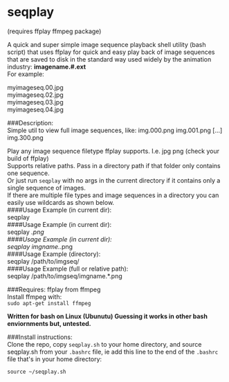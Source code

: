# seqplay
(requires ffplay ffmpeg package)  

A quick and super simple image sequence playback shell utility (bash script) that uses ffplay for quick and easy play back of image sequences that are saved to disk in the standard way used widely by the animation industry:   **imagename.#.ext**  
For example:  

myimageseq.00.jpg  
myimageseq.02.jpg  
myimageseq.03.jpg  
myimageseq.04.jpg  
   
###Description:  
Simple util to view full image sequences, like:  img.000.png  img.001.png  [...]  img.300.png  

Play any image sequence filetype ffplay supports. I.e. jpg png (check your build of ffplay)   
Supports relative paths. Pass in a directory path if that folder only contains one sequence.  
Or just run `seqplay` with no args in the current directory if it contains only a single sequence of images.  
If there are multiple file types and image sequences in a directory you can easily use wildcards as shown below.  
####Usage Example (in current dir):  
	seqplay  
####Usage Example (in current dir):  
	seqplay *.png  
####Usage Example (in current dir):  
	seqplay imgname.*.png  
####Usage Example (directory):  
	seqplay /path/to/imgseq/  
####Usage Example (full or relative path):  
	seqplay /path/to/imgseq/imgname.*.png  

###Requires: 
ffplay from ffmpeg   
Install ffmpeg with:  
	`sudo apt-get install ffmpeg`  

**Written for bash on Linux (Ubunutu) Guessing it works in other bash enviornments but, untested.**  

###Install instructions:  
Clone the repo, copy `seqplay.sh` to your home directory, and source seqplay.sh from your `.bashrc` file, ie add this line to the end of the `.bashrc` file that's in your home directory:  

`source ~/seqplay.sh`

